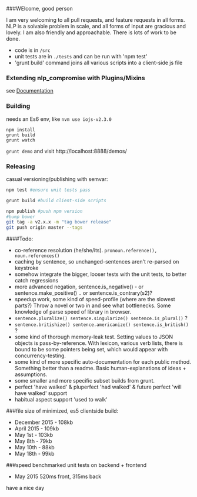 ###WElcome, good person

I am very welcoming to all pull requests, and feature requests in all forms.
NLP is a solvable problem in scale, and all forms of input are gracious and lovely. I am also friendly and approachable. There is lots of work to be done.

* code is in ```/src```
* unit tests are in ```./tests``` and can be run with 'npm test'
* 'grunt build' command joins all various scripts into a client-side js file

### Extending nlp_compromise with Plugins/Mixins
see [Documentation](./plugins.md)


### Building
needs an Es6 env, like `nvm use iojs-v2.3.0`
```
npm install
grunt build
grunt watch
```

`grunt demo`
and visit http://localhost:8888/demos/

### Releasing
casual versioning/publishing with semvar:

```bash
npm test #ensure unit tests pass

grunt build #build client-side scripts

npm publish #push npm version
#bump bower
git tag -a v2.x.x -m "tag bower release"
git push origin master --tags
```

####Todo:
* co-reference resolution (he/she/its). ```pronoun.reference(), noun.references()```
* caching by sentence, so unchanged-sentences aren't re-parsed on keystroke
* somehow integrate the bigger, looser tests with the unit tests, to better catch regressions
* more advanced negation, sentence.is_negative() - or sentence.make_positive() .. or sentence.is_contrary(s2)?
* speedup work, some kind of speed-profile (where are the slowest parts?) Throw a novel or two in and see what bottlenecks. Some knowledge of parse speed of library in browser.
* ```sentence.pluralize() sentence.singularize() sentence.is_plural()``` ?
* ```sentence.britishize() sentence.americanize() sentence.is_british()``` ?
* some kind of thorough memory-leak test. Setting values to JSON objects is pass-by-reference. With lexicon, various verb lists, there is bound to be some pointers being set, which would appear with concurrency-testing.
* some kind of more specific auto-documentation for each public method. Something better than a readme. Basic human-explanations of ideas + assumptions.
* some smaller and more specific subset builds from grunt.
* perfect 'have walked' & pluperfect 'had walked' & future perfect 'will have walked' support
* habitual aspect support 'used to walk'


###file size
of minimized, es5 clientside build:
* December 2015 - 108kb
* April 2015 - 109kb
* May 1st - 103kb
* May 8th - 79kb
* May 10th - 88kb
* May 18th - 99kb

###speed
benchmarked unit tests on backend + frontend
* May 2015  520ms front, 315ms back

have a nice day

